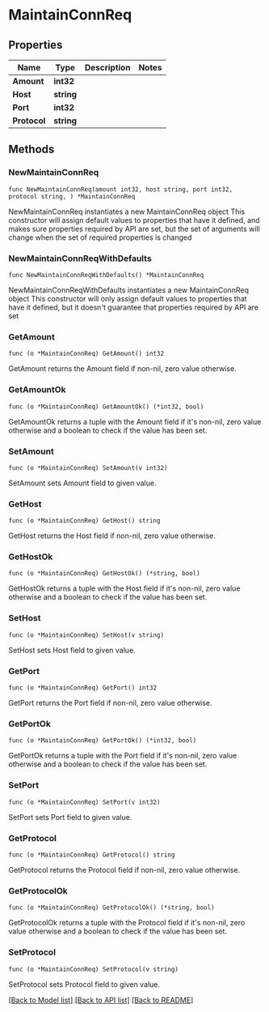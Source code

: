 # MaintainConnReq

## Properties

Name | Type | Description | Notes
------------ | ------------- | ------------- | -------------
**Amount** | **int32** |  | 
**Host** | **string** |  | 
**Port** | **int32** |  | 
**Protocol** | **string** |  | 

## Methods

### NewMaintainConnReq

`func NewMaintainConnReq(amount int32, host string, port int32, protocol string, ) *MaintainConnReq`

NewMaintainConnReq instantiates a new MaintainConnReq object
This constructor will assign default values to properties that have it defined,
and makes sure properties required by API are set, but the set of arguments
will change when the set of required properties is changed

### NewMaintainConnReqWithDefaults

`func NewMaintainConnReqWithDefaults() *MaintainConnReq`

NewMaintainConnReqWithDefaults instantiates a new MaintainConnReq object
This constructor will only assign default values to properties that have it defined,
but it doesn't guarantee that properties required by API are set

### GetAmount

`func (o *MaintainConnReq) GetAmount() int32`

GetAmount returns the Amount field if non-nil, zero value otherwise.

### GetAmountOk

`func (o *MaintainConnReq) GetAmountOk() (*int32, bool)`

GetAmountOk returns a tuple with the Amount field if it's non-nil, zero value otherwise
and a boolean to check if the value has been set.

### SetAmount

`func (o *MaintainConnReq) SetAmount(v int32)`

SetAmount sets Amount field to given value.


### GetHost

`func (o *MaintainConnReq) GetHost() string`

GetHost returns the Host field if non-nil, zero value otherwise.

### GetHostOk

`func (o *MaintainConnReq) GetHostOk() (*string, bool)`

GetHostOk returns a tuple with the Host field if it's non-nil, zero value otherwise
and a boolean to check if the value has been set.

### SetHost

`func (o *MaintainConnReq) SetHost(v string)`

SetHost sets Host field to given value.


### GetPort

`func (o *MaintainConnReq) GetPort() int32`

GetPort returns the Port field if non-nil, zero value otherwise.

### GetPortOk

`func (o *MaintainConnReq) GetPortOk() (*int32, bool)`

GetPortOk returns a tuple with the Port field if it's non-nil, zero value otherwise
and a boolean to check if the value has been set.

### SetPort

`func (o *MaintainConnReq) SetPort(v int32)`

SetPort sets Port field to given value.


### GetProtocol

`func (o *MaintainConnReq) GetProtocol() string`

GetProtocol returns the Protocol field if non-nil, zero value otherwise.

### GetProtocolOk

`func (o *MaintainConnReq) GetProtocolOk() (*string, bool)`

GetProtocolOk returns a tuple with the Protocol field if it's non-nil, zero value otherwise
and a boolean to check if the value has been set.

### SetProtocol

`func (o *MaintainConnReq) SetProtocol(v string)`

SetProtocol sets Protocol field to given value.



[[Back to Model list]](../README.md#documentation-for-models) [[Back to API list]](../README.md#documentation-for-api-endpoints) [[Back to README]](../README.md)


